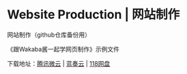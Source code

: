 # Website Production | 网站制作
网站制作（github仓库备份用）

《跟Wakaba酱一起学网页制作》示例文件

下载地址：[腾讯微云](https://share.weiyun.com/6IvMWmMb) | [蓝奏云](https://wwb.lanzoue.com/iapx21qpzakd) | [118网盘](https://www.118pan.com/b1159848)
